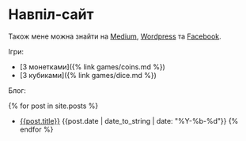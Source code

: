 # Навпіл-сайт

Також мене можна знайти на [Medium](https://medium.com/@navpil), [Wordpress](https://navpil.wordpress.com/) та [Facebook](https://www.facebook.com/dmytro.polovynka).

Ігри:

 - [З монетками]({% link games/coins.md %})
 - [З кубиками]({% link games/dice.md %})

Блог:

{% for post in site.posts %}
  - [{{post.title}}]({{post.url}}) {{post.date | date_to_string | date: "%Y-%b-%d"}}
{% endfor %}

